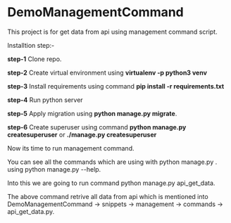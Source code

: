 # DemoManagementCommand
This project is for get data from api using management command script. 

Installtion step:-

**step-1** Clone repo.

**step-2** Create virtual environment using **virtualenv -p python3 venv**

**step-3** Install requirements using command **pip install -r requirements.txt**

**step-4** Run python server

**step-5** Apply migration using **python manage.py migrate**.

**step-6** Create superuser using command **python manage.py createsuperuser** or **./manage.py createsuperuser**


Now its time to run management command.

You can see all the commands which are using with python manage.py <command>. using python manage.py --help.

Into this we are going to run command python manage.py api_get_data.

The above command retrive all data from api which is mentioned into DemoManagementCommand -> snippets -> management -> commands -> api_get_data.py.


